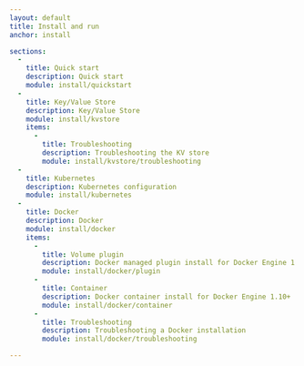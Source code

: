 ```yaml
---
layout: default
title: Install and run
anchor: install

sections:
  -
    title: Quick start
    description: Quick start
    module: install/quickstart
  -
    title: Key/Value Store
    description: Key/Value Store
    module: install/kvstore
    items:
      -
        title: Troubleshooting
        description: Troubleshooting the KV store
        module: install/kvstore/troubleshooting
  -
    title: Kubernetes
    description: Kubernetes configuration
    module: install/kubernetes
  -
    title: Docker
    description: Docker
    module: install/docker
    items:
      -
        title: Volume plugin
        description: Docker managed plugin install for Docker Engine 1.13+
        module: install/docker/plugin
      -
        title: Container
        description: Docker container install for Docker Engine 1.10+
        module: install/docker/container
      -
        title: Troubleshooting
        description: Troubleshooting a Docker installation
        module: install/docker/troubleshooting

---
```

